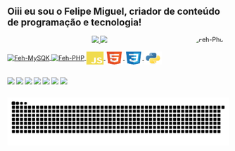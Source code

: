 ## Oiii eu sou o Felipe Miguel, criador de conteúdo de programação e tecnologia!
<div align="center">
  <a href="https://github.com/fehoffcial">
  <img height="140em" src="https://github-readme-stats.vercel.app/api?username=fehoffcial&show_icons=true&theme=codeSTACKr&include_all_commits=true&count_private=true"/>
  <img height="140em" src="https://github-readme-stats.vercel.app/api/top-langs/?username=fehoffcial&layout=compact&langs_count=7&theme=codeSTACKr"/>
  <img align="right" alt="Feh-Photo" height="140" style="border-radius:50px;" src="https://avatars.githubusercontent.com/u/102194131?s=400&u=7456cabb4a2bbaa0d3f1b09eb127a4e818b9a52c&v=4">
</div>
  
  
<div style="display: inline_block"><br>
    <img align="center" alt="Feh-MySQK" height="30" width="40" src="https://devtools.com.br/blog/wp-content/uploads/2013/06/MySQL-Logo.wine_.png">
    <img align="center" alt="Feh-PHP" height="30" width="40" src="https://upload.wikimedia.org/wikipedia/commons/thumb/2/27/PHP-logo.svg/1200px-PHP-logo.svg.png">
  <img align="center" alt="Feh-Js" height="30" width="40" src="https://raw.githubusercontent.com/devicons/devicon/master/icons/javascript/javascript-plain.svg">
  <img align="center" alt="Feh-HTML" height="30" width="40" src="https://raw.githubusercontent.com/devicons/devicon/master/icons/html5/html5-original.svg">
  <img align="center" alt="Feh-CSS" height="30" width="40" src="https://raw.githubusercontent.com/devicons/devicon/master/icons/css3/css3-original.svg">
  <img align="center" alt="Feh-Python" height="30" width="40" src="https://raw.githubusercontent.com/devicons/devicon/master/icons/python/python-original.svg">
</div>
  
  ##
 
<div>
  <a href="www.linkedin.com/in/fehoffcial" target="_blank"><img src="https://img.shields.io/badge/Twitter-1DA1F2?style=for-the-badge&logo=twitter&logoColor=white" target="_blank"></a>
  <a href="www.linkedin.com/in/fehoffcial" target="_blank"><img src="https://img.shields.io/badge/-LinkedIn-%230077B5?style=for-the-badge&logo=linkedin&logoColor=white" target="_blank"></a>
  <a href="https://instagram.com/fehoffcial" target="_blank"><img src="https://img.shields.io/badge/-Instagram-%23E4405F?style=for-the-badge&logo=instagram&logoColor=white" target="_blank"></a>
  <a href="https://instagram.com/fehoffcial" target="_blank"><img src="https://img.shields.io/badge/Discord-7289DA?style=for-the-badge&logo=discord&logoColor=white" target="_blank"></a> 
  <a href = "mailto:fehoffcial@protonmail.com"><img src="https://img.shields.io/badge/ProtonMail-8B89CC?style=for-the-badge&logo=protonmail&logoColor=white" target="_blank"></a>
  <a href="https://gitlab.com/fehoffcial" target="_blank"><img src="https://img.shields.io/badge/GitLab-330F63?style=for-the-badge&logo=gitlab&logoColor=white" target="_blank"></a> 
  <a href="https://www.reddit.com/user/fehoffcial" target="_blank"><img src="https://img.shields.io/badge/Reddit-FF4500?style=for-the-badge&logo=reddit&logoColor=white" target="_blank"></a> 

  ![Snake animation](https://github.com/fehoffcial/fehoffcial/blob/output/github-contribution-grid-snake.svg)
 
</div>
